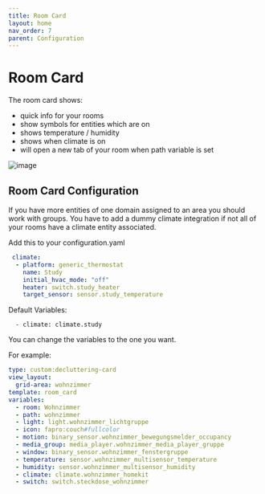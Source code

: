```yaml
---
title: Room Card
layout: home
nav_order: 7
parent: Configuration
---
```


# Room Card

The room card shows:
- quick info for your rooms
- show symbols for entities which are on
- shows temperature / humidity
- shows when climate is on
- will open a new tab of your room when path variable is set

![image](https://github.com/xBourner/auto-dash/assets/64064679/16bdfba7-7391-435b-80c4-43444bf1385a)



## Room Card Configuration

If you have more entities of one domain assigned to an area you should work with groups. 
You have to add a dummy climate integration if not all of your rooms have a climate entity associated. 

 Add this to your configuration.yaml
```yaml
 climate:
  - platform: generic_thermostat
    name: Study
    initial_hvac_mode: "off"
    heater: switch.study_heater
    target_sensor: sensor.study_temperature
```

Default Variables:

      - climate: climate.study

You can change the variables to the one you want. 

For example:

```yaml
type: custom:decluttering-card
view_layout:
  grid-area: wohnzimmer
template: room_card
variables:
  - room: Wohnzimmer
  - path: wohnzimmer
  - light: light.wohnzimmer_lichtgruppe
  - icon: fapro:couch#fullcolor
  - motion: binary_sensor.wohnzimmer_bewegungsmelder_occupancy
  - media_group: media_player.wohnzimmer_media_player_gruppe
  - window: binary_sensor.wohnzimmer_fenstergruppe
  - temperature: sensor.wohnzimmer_multisensor_temperature
  - humidity: sensor.wohnzimmer_multisensor_humidity
  - climate: climate.wohnzimmer_homekit
  - switch: switch.steckdose_wohnzimmer
```
